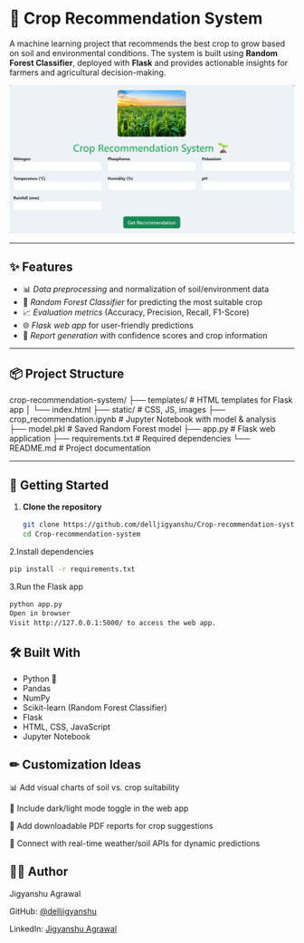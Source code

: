 # 🌾 Crop Recommendation System  

A machine learning project that recommends the best crop to grow based on soil and environmental conditions. The system is built using **Random Forest Classifier**, deployed with **Flask** and provides actionable insights for farmers and agricultural decision-making.  

![Screenshot](screenshot3.png)  

---

## ✨ Features  

- 📊 *Data preprocessing* and normalization of soil/environment data  
- 🤖 *Random Forest Classifier* for predicting the most suitable crop  
- 📈 *Evaluation metrics* (Accuracy, Precision, Recall, F1-Score)  
- 🌐 *Flask web app* for user-friendly predictions  
- 📑 *Report generation* with confidence scores and crop information  

---

## 📦 Project Structure  
crop-recommendation-system/
├── templates/ # HTML templates for Flask app
│ └── index.html
├── static/ # CSS, JS, images
├── crop_recommendation.ipynb # Jupyter Notebook with model & analysis
├── model.pkl # Saved Random Forest model
├── app.py # Flask web application
├── requirements.txt # Required dependencies
└── README.md # Project documentation

---

## 🚀 Getting Started  

1. **Clone the repository**  
   ```bash
   git clone https://github.com/delljigyanshu/Crop-recommendation-system.git
   cd Crop-recommendation-system
   
2.Install dependencies
 ```bash
pip install -r requirements.txt
 ```

3.Run the Flask app
```bash
python app.py
Open in browser
Visit http://127.0.0.1:5000/ to access the web app.
```

## 🛠 Built With

- Python 🐍
- Pandas
- NumPy
- Scikit-learn (Random Forest Classifier)
- Flask
- HTML, CSS, JavaScript
- Jupyter Notebook

## ✏ Customization Ideas

📊 Add visual charts of soil vs. crop suitability

🎨 Include dark/light mode toggle in the web app

📄 Add downloadable PDF reports for crop suggestions

📡 Connect with real-time weather/soil APIs for dynamic predictions

## 🙋‍♂ Author

Jigyanshu Agrawal

GitHub: [@delljigyanshu](https://github.com/delljigyanshu/Crop-recommendation-system)

LinkedIn: [Jigyanshu Agrawal](https://www.linkedin.com/in/jigyanshu-agrawal?utm_source=share&utm_campaign=share_via&utm_content=profile&utm_medium=android_app)
